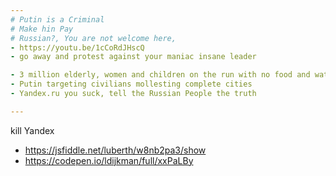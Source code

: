 ```yaml
---
# Putin is a Criminal
# Make hin Pay
# Russian?, You are not welcome here, 
- https://youtu.be/1cCoRdJHscQ
- go away and protest against your maniac insane leader

- 3 million elderly, women and children on the run with no food and water in freezing weather
- Putin targeting civilians mollesting complete cities
- Yandex.ru you suck, tell the Russian People the truth

---
```




kill Yandex
- https://jsfiddle.net/luberth/w8nb2pa3/show
- https://codepen.io/ldijkman/full/xxPaLBy
